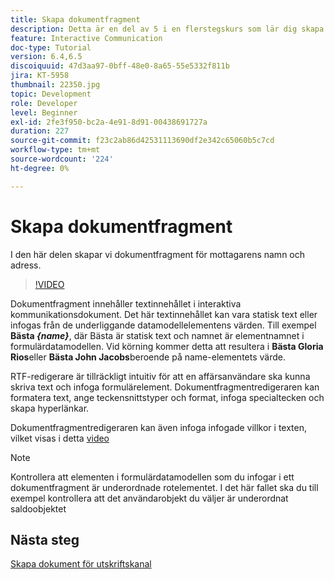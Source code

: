 ```yaml
---
title: Skapa dokumentfragment
description: Detta är en del av 5 i en flerstegskurs som lär dig skapa ditt första interaktiva kommunikationsdokument. I den här delen skapar vi dokumentfragment för mottagarens namn och adress.
feature: Interactive Communication
doc-type: Tutorial
version: 6.4,6.5
discoiquuid: 47d3aa97-0bff-48e0-8a65-55e5332f811b
jira: KT-5958
thumbnail: 22350.jpg
topic: Development
role: Developer
level: Beginner
exl-id: 2fe3f950-bc2a-4e91-8d91-00438691727a
duration: 227
source-git-commit: f23c2ab86d42531113690df2e342c65060b5c7cd
workflow-type: tm+mt
source-wordcount: '224'
ht-degree: 0%

---
```


# Skapa dokumentfragment

I den här delen skapar vi dokumentfragment för mottagarens namn och adress.

>[!VIDEO](https://video.tv.adobe.com/v/22350?quality=12&learn=on)

Dokumentfragment innehåller textinnehållet i interaktiva kommunikationsdokument. Det här textinnehållet kan vara statisk text eller infogas från de underliggande datamodellelementens värden. Till exempel **Bästa _{name}_**, där Bästa är statisk text och namnet är elementnamnet i formulärdatamodellen. Vid körning kommer detta att resultera i **Bästa Gloria Rios**eller **Bästa John Jacobs**beroende på name-elementets värde.

RTF-redigerare är tillräckligt intuitiv för att en affärsanvändare ska kunna skriva text och infoga formulärelement. Dokumentfragmentredigeraren kan formatera text, ange teckensnittstyper och format, infoga specialtecken och skapa hyperlänkar.

Dokumentfragmentredigeraren kan även infoga infogade villkor i texten, vilket visas i detta [video](https://helpx.adobe.com/experience-manager/kt/forms/using/editing-improvements-correspondence-mgmt-feature-video-use.html)

>[!NOTE]
>
>Kontrollera att elementen i formulärdatamodellen som du infogar i ett dokumentfragment är underordnade rotelementet. I det här fallet ska du till exempel kontrollera att det användarobjekt du väljer är underordnat saldoobjektet

## Nästa steg

[Skapa dokument för utskriftskanal](./create-print-channel-document.md)
